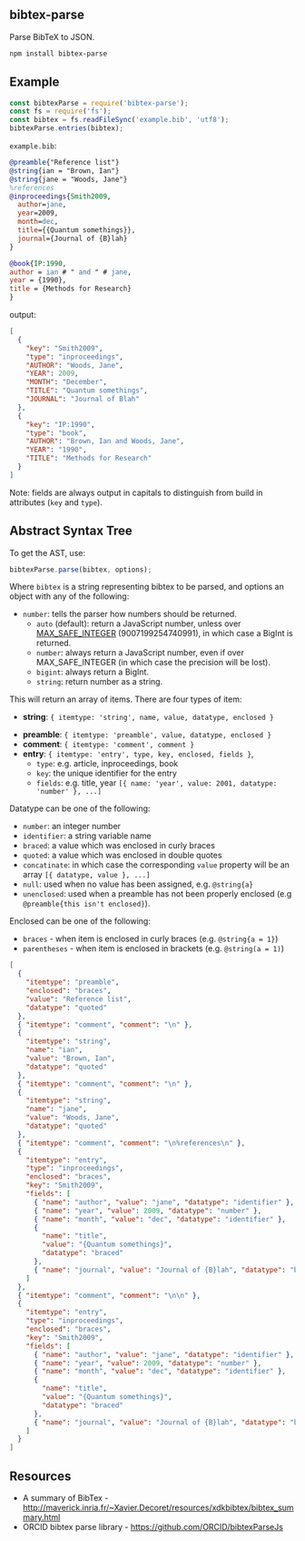 ## bibtex-parse

Parse BibTeX to JSON.

```sh
npm install bibtex-parse
```

## Example

```js
const bibtexParse = require('bibtex-parse');
const fs = require('fs');
const bibtex = fs.readFileSync('example.bib', 'utf8');
bibtexParse.entries(bibtex);
```

`example.bib`:

```bib
@preamble{"Reference list"}
@string{ian = "Brown, Ian"}
@string{jane = "Woods, Jane"}
%references
@inproceedings{Smith2009,
  author=jane,
  year=2009,
  month=dec,
  title={{Quantum somethings}},
  journal={Journal of {B}lah}
}

@book{IP:1990,
author = ian # " and " # jane,
year = {1990},
title = {Methods for Research}
}
```

output:

```json
[
  {
    "key": "Smith2009",
    "type": "inproceedings",
    "AUTHOR": "Woods, Jane",
    "YEAR": 2009,
    "MONTH": "December",
    "TITLE": "Quantum somethings",
    "JOURNAL": "Journal of Blah"
  },
  {
    "key": "IP:1990",
    "type": "book",
    "AUTHOR": "Brown, Ian and Woods, Jane",
    "YEAR": "1990",
    "TITLE": "Methods for Research"
  }
]
```

Note: fields are always output in capitals to distinguish from build in attributes (`key` and `type`).

## Abstract Syntax Tree

To get the AST, use:

```js
bibtexParse.parse(bibtex, options);
```

Where `bibtex` is a string representing bibtex to be parsed, and options an object with any of the following:

- `number`: tells the parser how numbers should be returned.
  - `auto` (default): return a JavaScript number, unless over [MAX_SAFE_INTEGER](https://developer.mozilla.org/en-US/docs/Web/JavaScript/Reference/Global_Objects/Number/MAX_SAFE_INTEGER) (9007199254740991), in which case a BigInt is returned.
  - `number`: always return a JavaScript number, even if over MAX_SAFE_INTEGER (in which case the precision will be lost).
  - `bigint`: always return a BigInt.
  - `string`: return number as a string.

This will return an array of items. There are four types of item:

- **string**: `{ itemtype: 'string', name, value, datatype, enclosed }`

* **preamble**: `{ itemtype: 'preamble', value, datatype, enclosed }`
* **comment**: `{ itemtype: 'comment', comment }`
* **entry**: `{ itemtype: 'entry', type, key, enclosed, fields }`,
  - `type`: e.g. article, inproceedings, book
  - `key`: the unique identifier for the entry
  - `fields`: e.g. title, year `[{ name: 'year', value: 2001, datatype: 'number' }, ...]`

Datatype can be one of the following:

- `number`: an integer number
- `identifier`: a string variable name
- `braced`: a value which was enclosed in curly braces
- `quoted`: a value which was enclosed in double quotes
- `concatinate`: in which case the corresponding `value` property will be an array `[{ datatype, value }, ...]`
- `null`: used when no value has been assigned, e.g. `@string{a}`
- `unenclosed`: used when a preamble has not been properly enclosed (e.g `@preamble{this isn't enclosed}`).

Enclosed can be one of the following:

- `braces` - when item is enclosed in curly braces (e.g. `@string{a = 1}`)
- `parentheses` - when item is enclosed in brackets (e.g. `@string(a = 1)`)

```json
[
  {
    "itemtype": "preamble",
    "enclosed": "braces",
    "value": "Reference list",
    "datatype": "quoted"
  },
  { "itemtype": "comment", "comment": "\n" },
  {
    "itemtype": "string",
    "name": "ian",
    "value": "Brown, Ian",
    "datatype": "quoted"
  },
  { "itemtype": "comment", "comment": "\n" },
  {
    "itemtype": "string",
    "name": "jane",
    "value": "Woods, Jane",
    "datatype": "quoted"
  },
  { "itemtype": "comment", "comment": "\n%references\n" },
  {
    "itemtype": "entry",
    "type": "inproceedings",
    "enclosed": "braces",
    "key": "Smith2009",
    "fields": [
      { "name": "author", "value": "jane", "datatype": "identifier" },
      { "name": "year", "value": 2009, "datatype": "number" },
      { "name": "month", "value": "dec", "datatype": "identifier" },
      {
        "name": "title",
        "value": "{Quantum somethings}",
        "datatype": "braced"
      },
      { "name": "journal", "value": "Journal of {B}lah", "datatype": "braced" }
    ]
  },
  { "itemtype": "comment", "comment": "\n\n" },
  {
    "itemtype": "entry",
    "type": "inproceedings",
    "enclosed": "braces",
    "key": "Smith2009",
    "fields": [
      { "name": "author", "value": "jane", "datatype": "identifier" },
      { "name": "year", "value": 2009, "datatype": "number" },
      { "name": "month", "value": "dec", "datatype": "identifier" },
      {
        "name": "title",
        "value": "{Quantum somethings}",
        "datatype": "braced"
      },
      { "name": "journal", "value": "Journal of {B}lah", "datatype": "braced" }
    ]
  }
]
```

## Resources

- A summary of BibTex - http://maverick.inria.fr/~Xavier.Decoret/resources/xdkbibtex/bibtex_summary.html
- ORCID bibtex parse library - https://github.com/ORCID/bibtexParseJs
